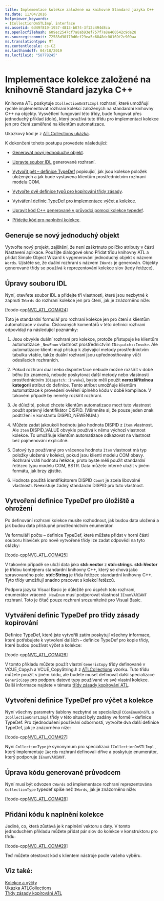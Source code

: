 ```yaml
---
title: Implementace kolekce založené na knihovně Standard jazyka C++
ms.date: 11/04/2016
helpviewer_keywords:
- ICollectionOnSTLImpl interface
ms.assetid: 6d49f819-1957-4813-b074-3f12c494d8ca
ms.openlocfilehash: 609ec2547cf7a8ab93ef757f7a8e460542c9de28
ms.sourcegitcommit: 72583d30170d6ef29ea5c6848dc00169f2c909aa
ms.translationtype: MT
ms.contentlocale: cs-CZ
ms.lasthandoff: 04/18/2019
ms.locfileid: "58779245"
---
```

# <a name="implementing-a-c-standard-library-based-collection"></a>Implementace kolekce založené na knihovně Standard jazyka C++

Knihovna ATL poskytuje `ICollectionOnSTLImpl` rozhraní, které umožňují rychle implementovat rozhraní kolekcí založených na standardní knihovny C++ na objekty. Vysvětlení fungování této třídy, bude fungovat přes jednoduchý příklad (dole), který používá tuto třídu pro implementaci kolekce jen pro čtení zaměřené na klientům automatizace.

Ukázkový kód je z [ATLCollections ukázka](../overview/visual-cpp-samples.md).

K dokončení tohoto postupu provedete následující:

- [Generovat nový jednoduchý objekt](#vccongenerating_an_object).

- [Upravte soubor IDL](#vcconedit_the_idl) generované rozhraní.

- [Vytvořit pět – definice TypeDef](#vcconstorage_and_exposure_typedefs) popisující, jak jsou kolekce položek uložených a jak bude vystavena klientům prostřednictvím rozhraní modelu COM.

- [Vytvořte dvě definice typů pro kopírování třídy zásady](#vcconcopy_classes).

- [Vytváření definic TypeDef pro implementace výčet a kolekce](#vcconenumeration_and_collection).

- [Upravit kód C++ generované v průvodci pomocí kolekce typedef](#vcconedit_the_generated_code).

- [Přidejte kód pro naplnění kolekce](#vcconpopulate_the_collection).

##  <a name="vccongenerating_an_object"></a> Generuje se nový jednoduchý objekt

Vytvořte nový projekt, zajištění, že není zaškrtnuto políčko atributy v části Nastavení aplikace. Použijte dialogové okno Přidat třídu knihovny ATL a přidat Simple Object Wizard k vygenerování jednoduchý objekt s názvem `Words`. Ujistěte se, že duální rozhraní s názvem `IWords` je generován. Objekty generované třídy se používá k reprezentování kolekce slov (tedy řetězce).

##  <a name="vcconedit_the_idl"></a> Úpravy souboru IDL

Nyní, otevřete soubor IDL a přidejte tři vlastnosti, které jsou nezbytné k zapnutí `IWords` do rozhraní kolekce jen pro čtení, jak je znázorněno níže:

[!code-cpp[NVC_ATL_COM#24](../atl/codesnippet/cpp/implementing-an-stl-based-collection_1.idl)]

Toto je standardní formulář pro rozhraní kolekce jen pro čtení s klientům automatizace v úvahu. Číslovaných komentářů v této definici rozhraní odpovídají na následující poznámky:

1. Jsou obvykle duální rozhraní pro kolekce, protože přistupuje ke klientům automatizace `_NewEnum` vlastnost prostřednictvím `IDispatch::Invoke`. Ale automatizace klienti mají přístup k zbývající metody prostřednictvím tabulku vtable, takže duální rozhraní jsou upřednostňovány vůči odesílacích rozhraních.

1. Pokud rozhraní dual nebo dispinterface nebude možné rozšířit v době běhu (to znamená, nebude poskytovat další metody nebo vlastnosti prostřednictvím `IDispatch::Invoke`), byste měli použít **nerozšiřitelnou kategorii** atribut do definice. Tento atribut umožňuje klientům automatizace k provedení ověření úplného kódu v době kompilace. V takovém případě by neměly rozšířit rozhraní.

1. Je důležité, pokud chcete klientům automatizace moct tuto vlastnost použít správný identifikátor DISPID. (Všimněte si, že pouze jeden znak podtržení v konstantu DISPID_NEWENUM.)

1. Můžete zadat jakoukoli hodnotu jako hodnota DISPID z `Item` vlastnost. Ale `Item` DISPID_VALUE obvykle používá k němu výchozí vlastnost kolekce. To umožňuje klientům automatizace odkazovat na vlastnost bez pojmenování explicitně.

1. Datový typ používaný pro vrácenou hodnotu `Item` vlastnost má typ položky uložená v kolekci, pokud jsou klienti modelu COM obavy. Rozhraní vrátí hodnotu řetězce, proto byste měli použít standardní řetězec typu modelu COM, BSTR. Data můžete interně uložit v jiném formátu, jak brzy zjistíte.

1. Hodnota použitá identifikátorem DISPID `Count` je zcela libovolné vlastnosti. Neexistuje žádný standardní DISPID pro tuto vlastnost.

##  <a name="vcconstorage_and_exposure_typedefs"></a> Vytvoření definice TypeDef pro úložiště a ohrožení

Po definování rozhraní kolekce musíte rozhodnout, jak budou data uložená a jak budou data přístupné prostřednictvím enumerátor.

Ve formuláři počtu – definice TypeDef, které můžete přidat v horní části souboru hlaviček pro nově vytvořené třídy lze zadat odpovědi na tyto otázky:

[!code-cpp[NVC_ATL_COM#25](../atl/codesnippet/cpp/implementing-an-stl-based-collection_2.h)]

V takovém případě se uloží data jako **std::vector** z **std::string**s. **std::Vector** je třídou kontejneru standardní knihovny C++, který se chová jako spravovaného pole. **std::String** je třída řetězec standardní knihovny C++. Tyto třídy umožňují snadno pracovat s kolekcí řetězců.

Podpora jazyka Visual Basic je důležité pro úspěch toto rozhraní, enumerátor vrácené `_NewEnum` musí podporovat vlastnost `IEnumVARIANT` rozhraní. Toto je čítač pouze rozhraní srozumitelné pro Visual Basic.

##  <a name="vcconcopy_classes"></a> Vytváření definic TypeDef pro třídy zásady kopírování

Definice TypeDef, které jste vytvořili zatím poskytují všechny informace, které potřebujete k vytvoření dalších – definice TypeDef pro kopie třídy, které budou používat výčet a kolekce:

[!code-cpp[NVC_ATL_COM#26](../atl/codesnippet/cpp/implementing-an-stl-based-collection_3.h)]

V tomto příkladu můžete použít vlastní `GenericCopy` třídy definované v VCUE_Copy.h a VCUE_CopyString.h z [ATLCollections](../overview/visual-cpp-samples.md) vzorku. Tuto třídu můžete použít v jiném kódu, ale budete muset definovat další specializace `GenericCopy` pro podporu datové typy používané ve své vlastní kolekce. Další informace najdete v tématu [třídy zásady kopírování ATL](../atl/atl-copy-policy-classes.md).

##  <a name="vcconenumeration_and_collection"></a> Vytvoření definice TypeDef pro výčet a kolekce

Nyní všechny parametry šablony nezbytné se specializují `CComEnumOnSTL` a `ICollectionOnSTLImpl` třídy v této situaci byly zadány ve formě – definice TypeDef. Pro zjednodušení používání odborností, vytvořte dva další definice TypeDef, jak je znázorněno níže:

[!code-cpp[NVC_ATL_COM#27](../atl/codesnippet/cpp/implementing-an-stl-based-collection_4.h)]

Nyní `CollectionType` je synonymum pro specializaci `ICollectionOnSTLImpl` , který implementuje `IWords` rozhraní definovali dříve a poskytuje enumerátor, který podporuje `IEnumVARIANT`.

##  <a name="vcconedit_the_generated_code"></a> Úprava kódu generované průvodcem

Nyní musí být odvozen `CWords` od implementace rozhraní reprezentována `CollectionType` typedef spíše než `IWords`, jak je znázorněno níže:

[!code-cpp[NVC_ATL_COM#28](../atl/codesnippet/cpp/implementing-an-stl-based-collection_5.h)]

##  <a name="vcconpopulate_the_collection"></a> Přidání kódu k naplnění kolekce

Jediné, co, která zůstává je k naplnění vektoru s daty. V tomto jednoduchém příkladu můžete přidat pár slov do kolekce v konstruktoru pro třídu:

[!code-cpp[NVC_ATL_COM#29](../atl/codesnippet/cpp/implementing-an-stl-based-collection_6.h)]

Teď můžete otestovat kód s klientem nástroje podle vašeho výběru.

## <a name="see-also"></a>Viz také:

[Kolekce a výčty](../atl/atl-collections-and-enumerators.md)<br/>
[Ukázka ATLCollections](../overview/visual-cpp-samples.md)<br/>
[Třídy zásady kopírování ATL](../atl/atl-copy-policy-classes.md)
